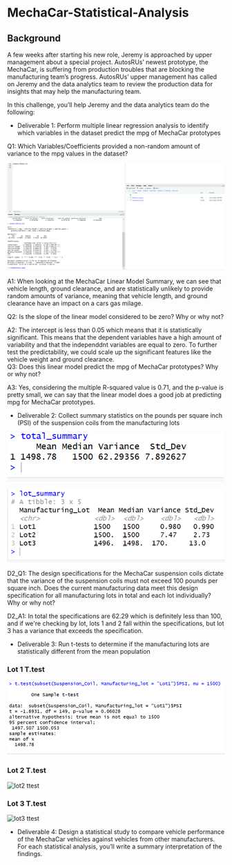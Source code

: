 # MechaCar-Statistical-Analysis

## Background
A few weeks after starting his new role, Jeremy is approached by upper management about a special project. AutosRUs’ newest prototype, the MechaCar, is suffering from production troubles that are blocking the manufacturing team’s progress. AutosRUs’ upper management has called on Jeremy and the data analytics team to review the production data for insights that may help the manufacturing team.

In this challenge, you’ll help Jeremy and the data analytics team do the following:

* Deliverable 1: Perform multiple linear regression analysis to identify which variables in the dataset predict the mpg of MechaCar prototypes

Q1: Which Variables/Coefficients provided a non-random amount of variance to the mpg values in the dataset?

![MechaCar Lm Sum](https://github.com/lrngdtascinc/MechaCar-Statistical-Analysis/blob/15fc4157ce10ad85dcc143a8da5df85fcc5baf64/Screenshot%20(19).png)

A1: When looking at the MechaCar Linear Model Summary, we can see that vehicle length, ground clearance, and are statistically unlikely to provide random amounts of variance, meaning that vehicle length, and ground clearance have an impact on a cars gas milage.

Q2: Is the slope of the linear model considered to be zero? Why or why not?

A2: The intercept is less than 0.05 which means that it is statistically significant. This means that the dependent variables have a high amount of variability and that the independdnt variables are equal to zero. To further test the predictability, we could scale up the significant features like the vehicle weight and ground clearance.  
Q3: Does this linear model predict the mpg of MechaCar prototypes? Why or why not?

A3: Yes, considering the multiple R-squared value is 0.71, and the p-value is pretty small, we can say that the linear model does a good job at predicting mpg for MechaCar prototypes. 

* Deliverable 2: Collect summary statistics on the pounds per square inch (PSI) of the suspension coils from the manufacturing lots

![Suspension Coil PSI Variance](https://github.com/lrngdtascinc/MechaCar-Statistical-Analysis/blob/e0ecb87216d8353f3f597633d6869375359dec1b/Screenshot%20(20).png)

![SC Lot Sum](https://github.com/lrngdtascinc/MechaCar-Statistical-Analysis/blob/f49e35de77c71c7a0c8c62b76120b5f53b08b35b/Screenshot%20(21).png)

D2_Q1: The design specifications for the MechaCar suspension coils dictate that the variance of the suspension coils must not exceed 100 pounds per square inch. Does the current manufacturing data meet this design specification for all manufacturing lots in total and each lot individually? Why or why not?

D2_A1: In total the specifications are 62.29 which is definitely less than 100, and if we're checking by lot, lots 1 and 2 fall within the specifications, but lot 3 has a variance that exceeds the specification. 

* Deliverable 3: Run t-tests to determine if the manufacturing lots are statistically different from the mean population
### Lot 1 T.test

![lot1 ttest](https://github.com/lrngdtascinc/MechaCar-Statistical-Analysis/blob/75e93cb5ac636114955834951350ac6a1aa03077/Screenshot%20(22).png)

### Lot 2 T.test

![lot2 ttest]()

### Lot 3 T.test

![lot3 ttest]()

* Deliverable 4: Design a statistical study to compare vehicle performance of the MechaCar vehicles against vehicles from other manufacturers. For each statistical analysis, you’ll write a summary interpretation of the findings.
